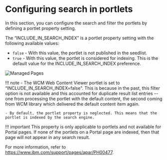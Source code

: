# Configuring search in portlets

In this section, you can configure the search and filter the portlets by defining a portlet property setting.

The “INCLUDE_IN_SEARCH_INDEX” is a portlet property setting with the following available values:

- `false` - With this value, the portlet is not published in the seedlist.
- `true` - With this value, the portlet is considered for indexing. This is the default value for the INCLUDE_IN_SEARCH_INDEX preference.

![Managed Pages](../../images/Portlets_on_Pages.png)

!!! note
    - The WCM Web Content Viewer portlet is set to “INCLUDE_IN_SEARCH_INDEX=false". This is because in the past, this filter option is not available and this accounted for duplicate result list entries -- one from processing the portlet with the default content, the second coming from WCM library which delivered the default content item again.

    - By default, the portlet property is neglected. This means that the portlet is indexed by the search engine.

!!! important
    This property is only applicable to portlets and not available for Portal pages. If none of the portlets on a Portal page are    indexed, then that page will not appear in any search result.


For more information, refer to https://www.ibm.com/support/pages/apar/PH00477.
